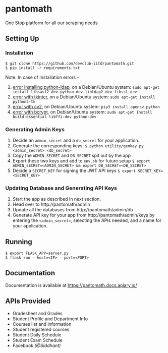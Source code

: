 # pantomath
One Stop platform for all our scraping needs

## Setting Up
### Installation
```
$ git clone https://github.com/devclub-iitd/pantomath.git
$ pip install -r requirements.txt
```

Note: In case of Installation errors -
1. [error installing python-ldap](https://stackoverflow.com/a/4768467/7116413), on a Debian/Ubuntu system:
`sudo apt-get install libsasl2-dev python-dev libldap2-dev libssl-dev`
2. [error with tkinter](https://stackoverflow.com/a/43616757/7116413), on a Debian/Ubuntu system:
 `sudo apt-get install python3-tk`
3. [error with cv2](https://stackoverflow.com/a/48533185/7116413), on Debian/Ubuntu system: 
`pip3 install opencv-python`
4. [error with bcrypt](https://pypi.org/project/bcrypt/), on Debian/Ubuntu system:
`sudo apt-get install build-essential libffi-dev python-dev`

### Generating Admin Keys
1. Decide an `admin_secret` and a `db_secret` for your application.
2. Generate the corresponding keys:
`$ python utility/genkey.py <admin_secret> <db_secret>`
3. Copy the `ADMIN_SECRET` and `DB_SECRET` spit out by the app
4. Export these two keys and add to `env.sh` for future setup
`$ export ADMIN_SECRET=<ADMIN_SECRET> && export DB_SECRET=<DB_SECRET>`
5. Decide a `SECRET_KEY` for signing the JWT API keys
`$ export SECRET_KEY=<SECRET_KEY>`

### Updating Database and Generating API Keys
1. Start the app as described in next section.
2. Head over to http://pantomath/admin
3. Update all the databases from http://pantomath/admin/db
3. Generate API key for your app from http://pantomath/admin/keys by entering the `<admin_secret>`, selecting the APIs needed, and a name for your application.

## Running 
```
$ export FLASK_APP=server.py
$ flask run --host=<IP> --port=<PORT>
```

## Documentation

Documentation is available at https://pantomath.docs.apiary.io/  

## APIs Provided
* Gradesheet and Grades
* Student Profile and Department Info
* Courses list and information
* Student registered courses
* Student Daily Schedule
* Student Exam Schedule
* Facebook _(@Siddhant)_